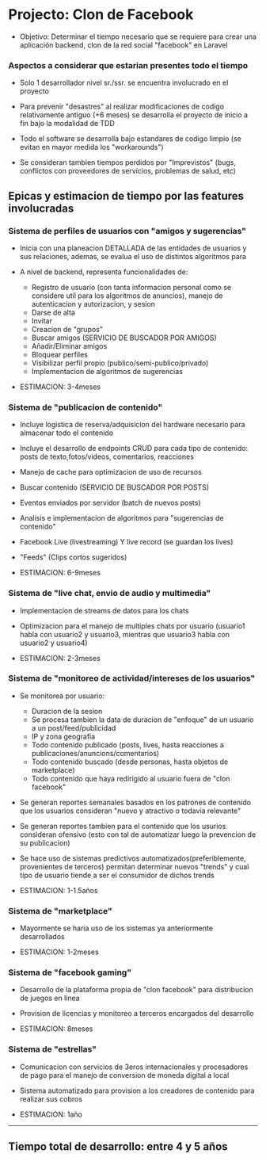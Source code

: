 # Projecto: Clon de Facebook

-   Objetivo: Determinar el tiempo necesario que se requiere para crear una aplicación backend, clon de la red social "facebook" en Laravel

### Aspectos a considerar que estarian presentes todo el tiempo

-   Solo 1 desarrollador nivel sr./ssr. se encuentra involucrado en el proyecto

-   Para prevenir "desastres" al realizar modificaciones de codigo relativamente antiguo (+6 meses) se desarrolla el proyecto de inicio a fin bajo la modalidad de TDD

-   Todo el software se desarrolla bajo estandares de codigo limpio (se evitan en mayor medida los "workarounds")

-   Se consideran tambien tiempos perdidos por "Imprevistos" (bugs, conflictos con proveedores de servicios, problemas de salud, etc)

## Epicas y estimacion de tiempo por las features involucradas

### Sistema de perfiles de usuarios con "amigos y sugerencias"

-   Inicia con una planeacion DETALLADA de las entidades de usuarios y sus relaciones, ademas, se evalua el uso de distintos algoritmos para

-   A nivel de backend, representa funcionalidades de:

    -   Registro de usuario (con tanta informacion personal como se considere util para los algoritmos de anuncios), manejo de autenticacion y autorizacion, y sesion
    -   Darse de alta
    -   Invitar
    -   Creacion de "grupos"
    -   Buscar amigos (SERVICIO DE BUSCADOR POR AMIGOS)
    -   Añadir/Eliminar amigos
    -   Bloquear perfiles
    -   Visibilizar perfil propio (publico/semi-publico/privado)
    -   Implementacion de algoritmos de sugerencias

-   ESTIMACION: 3-4meses

### Sistema de "publicacion de contenido"

-   Incluye logistica de reserva/adquisicion del hardware necesario para almacenar todo el contenido

-   Incluye el desarrollo de endpoints CRUD para cada tipo de contenido: posts de texto,fotos/videos, comentarios, reacciones

-   Manejo de cache para optimizacion de uso de recursos

-   Buscar contenido (SERVICIO DE BUSCADOR POR POSTS)

-   Eventos enviados por servidor (batch de nuevos posts)

-   Analisis e implementacion de algoritmos para "sugerencias de contenido"

-   Facebook Live (livestreaming) Y live record (se guardan los lives)

-   "Feeds" (Clips cortos sugeridos)

-   ESTIMACION: 6-9meses

### Sistema de "live chat, envio de audio y multimedia"

-   Implementacion de streams de datos para los chats

-   Optimizacion para el manejo de multiples chats por usuario (usuario1 habla con usuario2 y usuario3, mientras que usuario3 habla con usuario2 y usuario4)

-   ESTIMACION: 2-3meses

### Sistema de "monitoreo de actividad/intereses de los usuarios"

-   Se monitorea por usuario:

    -   Duracion de la sesion
    -   Se procesa tambien la data de duracion de "enfoque" de un usuario a un post/feed/publicidad
    -   IP y zona geografia
    -   Todo contenido publicado (posts, lives, hasta reacciones a publicaciones/anuncions/comentarios)
    -   Todo contenido buscado (desde personas, hasta objetos de marketplace)
    -   Todo contenido que haya redirigido al usuario fuera de "clon facebook"

-   Se generan reportes semanales basados en los patrones de contenido que los usuarios consideran "nuevo y atractivo o todavia relevante"

-   Se generan reportes tambien para el contenido que los usurios consideran ofensivo (esto con tal de automatizar luego la prevencion de su publicacion)

-   Se hace uso de sistemas predictivos automatizados(preferiblemente, provenientes de terceros) permitan determinar nuevos "trends" y cual tipo de usuario tiende a ser el consumidor de dichos trends

-   ESTIMACION: 1-1.5años

### Sistema de "marketplace"

-   Mayormente se haria uso de los sistemas ya anteriormente desarrollados

-   ESTIMACION: 1-2meses

### Sistema de "facebook gaming"

-   Desarrollo de la plataforma propia de "clon facebook" para distribucion de juegos en linea

-   Provision de licencias y monitoreo a terceros encargados del desarrollo

-   ESTIMACION: 8meses

### Sistema de "estrellas"

-   Comunicacion con servicios de 3eros internacionales y procesadores de pago para el manejo de conversion de moneda digital a local

-   Sistema automatizado para provision a los creadores de contenido para realizar sus cobros

-   ESTIMACION: 1año

---

## Tiempo total de desarrollo: entre 4 y 5 años

